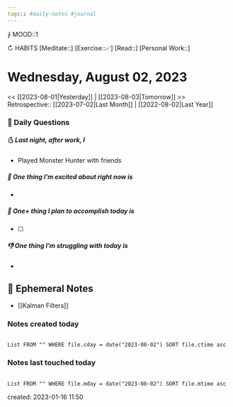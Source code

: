 ```yaml
---
tags:: #daily-notes #journal
---
```


⨑ MOOD::1

↻ HABITS
[Meditate::]
[Exercise::✅]
[Read::]
[Personal Work::]

# Wednesday, August 02, 2023

\<\< [[2023-08-01|Yesterday]] | [[2023-08-03|Tomorrow]] >>
Retrospective:: [[2023-07-02|Last Month]] | [[2022-08-02|Last Year]]

### 📅 Daily Questions

##### 🌜 Last night, after work, I

- Played Monster Hunter with friends

##### 🙌 One thing I'm excited about right now is

-

##### 🚀 One+ thing I plan to accomplish today is

- [ ]

##### 👎 One thing I'm struggling with today is

-

## 📝 Ephemeral Notes

- [[Kalman Filters]]

### Notes created today

```dataview

List FROM "" WHERE file.cday = date("2023-08-02") SORT file.ctime asc

```

### Notes last touched today

```dataview

List FROM "" WHERE file.mday = date("2023-08-02") SORT file.mtime asc

```

created: 2023-01-16 11:50
